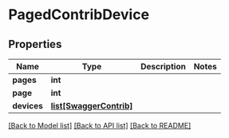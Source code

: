 # PagedContribDevice

## Properties
Name | Type | Description | Notes
------------ | ------------- | ------------- | -------------
**pages** | **int** |  | 
**page** | **int** |  | 
**devices** | [**list[SwaggerContrib]**](SwaggerContrib.md) |  | 

[[Back to Model list]](../README.md#documentation-for-models) [[Back to API list]](../README.md#documentation-for-api-endpoints) [[Back to README]](../README.md)


